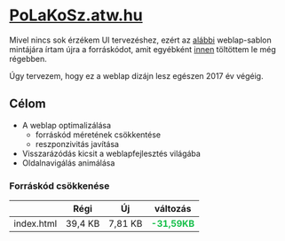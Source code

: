 # [PoLaKoSz.atw.hu](http://users.atw.hu/polakosz)

Mivel nincs sok érzékem UI tervezéshez, ezért az [alábbi](https://github.com/PoLaKoSz/PoLaKoSz.atw.hu/tree/templatemo-395-urbanic) weblap-sablon mintájára írtam újra a forráskódot, amit egyébként [innen](http://www.templatemo.com/tm-395-urbanic) töltöttem le még régebben.

Úgy tervezem, hogy ez a weblap dizájn lesz egészen 2017 év végéig.

## Célom
* A weblap optimalizálása
  * forráskód méretének csökkentése
  * reszponzivitás javítása
* Visszarázódás kicsit a weblapfejlesztés világába
* Oldalnavigálás animálása

### Forráskód csökkenése
|            	|   Régi  	|    Új   	| változás 	|
|:----------:	|:-------:	|:-------:	|:---------:	|
| index.html 	| 39,4 KB 	| 7,81 KB 	|  **<span style="color:#15bf49">-31,59KB</span>**  	|
